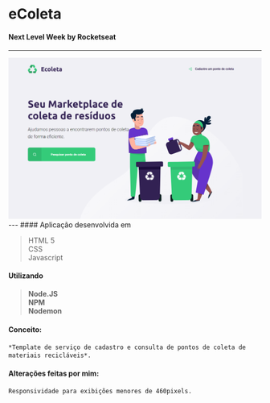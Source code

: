 # eColeta
#### Next Level Week by Rocketseat 
---
<img src="https://github.com/isaacviannadev/eColeta/blob/master/ecoleta.png" width=900px alt="Index">
---
#### Aplicação desenvolvida em

>HTML 5 <br>
>CSS <br>
>Javascript <br>


#### Utilizando 

> **Node.JS** <br>
> **NPM** <br>
> **Nodemon** <br>

#### Conceito:
    *Template de serviço de cadastro e consulta de pontos de coleta de materiais recicláveis*.

#### Alterações feitas por mim:
    Responsividade para exibições menores de 460pixels.
